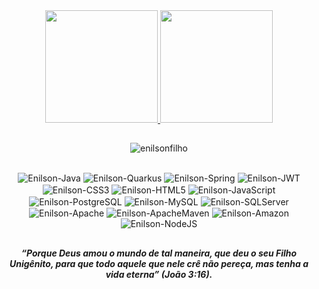 <div align="center">
  <a href="https://github.com/enilsonfilho">
    <img height="180em" src="https://github-readme-stats.vercel.app/api?username=enilsonfilho&show_icons=true&theme=dark&include_all_commits=true&count_private=true"/>
    <img height="180em" src="https://github-readme-stats.vercel.app/api/top-langs/?username=enilsonfilho&layout=compact&langs_count=7&theme=dark"/>
  </a>  
</div>
  
##
  
<p align="center">
  <img src="https://github-readme-streak-stats.herokuapp.com/?user=enilsonfilho&theme=black-ice&hide_border=true&stroke=0000&background=0D1117&ring=e05397&fire=e05397&currStreakLabel=e05397" alt="enilsonfilho" />
</p>

##

<div align="center">
  <img align="center" alt="Enilson-Java" src="https://img.shields.io/badge/Java-ED8B00?style=for-the-badge&logo=java&logoColor=white">
  <img align="center" alt="Enilson-Quarkus" src="https://img.shields.io/badge/Quarkus-DC143C?style=for-the-badge&logo=quarkus&logoColor=white">
  <img align="center" alt="Enilson-Spring" src="https://img.shields.io/badge/Spring-6DB33F?style=for-the-badge&logo=spring&logoColor=white">
  <img align="center" alt="Enilson-JWT" src="https://img.shields.io/badge/JWT-4F4F4F?style=for-the-badge&logo=JSON%20web%20tokens&logoColor=white">
  <img align="center" alt="Enilson-CSS3" src="https://img.shields.io/badge/CSS3-1572B6?style=for-the-badge&logo=css3&logoColor=white">
  <img align="center" alt="Enilson-HTML5" src="https://img.shields.io/badge/HTML5-E34F26?style=for-the-badge&logo=html5&logoColor=white">
  <img align="center" alt="Enilson-JavaScript" src="https://img.shields.io/badge/JavaScript-323330?style=for-the-badge&logo=javascript&logoColor=white">
  <img align="center" alt="Enilson-PostgreSQL" src="https://img.shields.io/badge/PostgreSQL-316192?style=for-the-badge&logo=postgresql&logoColor=white">
  <img align="center" alt="Enilson-MySQL" src="https://img.shields.io/badge/MySQL-005C84?style=for-the-badge&logo=mysql&logoColor=white">
  <img align="center" alt="Enilson-SQLServer" src="https://img.shields.io/badge/Microsoft%20SQL%20Server-CC2927?style=for-the-badge&logo=microsoft%20sql%20server&logoColor=white">
  <img align="center" alt="Enilson-Apache" src="https://img.shields.io/badge/Apache-FF7F50?style=for-the-badge&logo=Apache&logoColor=white">
  <img align="center" alt="Enilson-ApacheMaven" src="https://img.shields.io/badge/ApacheMaven-FF6347?style=for-the-badge&logo=Apache%20Maven&logoColor=white">
  <img align="center" alt="Enilson-Amazon" src="https://img.shields.io/badge/Amazon_AWS-FF9900?style=for-the-badge&logo=amazonaws&logoColor=white">
  <img align="center" alt="Enilson-NodeJS" src="https://img.shields.io/badge/Node.js-339933?style=for-the-badge&logo=nodedotjs&logoColor=white">
</div>

##

<div align="center">
  <p><b><i>“Porque Deus amou o mundo de tal maneira, que deu o seu Filho Unigênito, para que todo aquele que nele crê não pereça, mas tenha a vida eterna” (João 3:16).</b></i></p>
</div>
